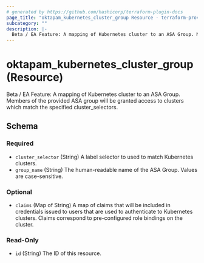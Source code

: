 ```yaml
---
# generated by https://github.com/hashicorp/terraform-plugin-docs
page_title: "oktapam_kubernetes_cluster_group Resource - terraform-provider-oktapam"
subcategory: ""
description: |-
  Beta / EA Feature: A mapping of Kubernetes cluster to an ASA Group. Members of the provided ASA group will be granted access to clusters which match the specified cluster_selectors.
---
```


# oktapam_kubernetes_cluster_group (Resource)

Beta / EA Feature: A mapping of Kubernetes cluster to an ASA Group. Members of the provided ASA group will be granted access to clusters which match the specified cluster_selectors.



<!-- schema generated by tfplugindocs -->
## Schema

### Required

- `cluster_selector` (String) A label selector to used to match Kubernetes clusters.
- `group_name` (String) The human-readable name of the ASA Group. Values are case-sensitive.

### Optional

- `claims` (Map of String) A map of claims that will be included in credentials issued to users that are used to authenticate to Kubernetes clusters. Claims correspond to pre-configured role bindings on the cluster.

### Read-Only

- `id` (String) The ID of this resource.


